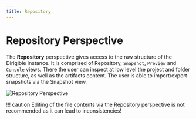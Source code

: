 ```yaml
---
title: Repository
---
```


Repository Perspective
===

The **Repository** perspective gives access to the raw structure of the Dirigible instance. It is comprised of Repository, `Snapshot`, `Preview` and `Console` views.
There the user can inspect at low level the project and folder structure, as well as the artifacts content.
The user is able to import/export snapshots via the Snapshot view. 

![Repository Perspective](../../../images/ide_perspective_repository.png)

!!! caution 
	Editing of the file contents via the Repository perspective is not recommended as it can lead to inconsistencies!
